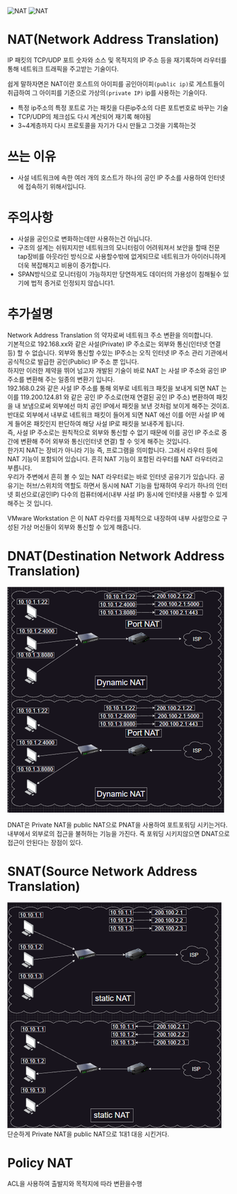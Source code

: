![NAT](https://upload.wikimedia.org/wikipedia/commons/thumb/c/c7/NAT_Concept-en.svg/1920px-NAT_Concept-en.svg.png)
![NAT](https://s8185.pcdn.co/wp-content/uploads/2013/11/41.jpg)
# NAT(Network Address Translation)
IP 패킷의 TCP/UDP 포트 숫자와 소스 및 목적지의 IP 주소 등을 재기록하며 라우터를 통해 네트워크 트래픽을 주고받는 기술이다.

쉽게 말하자면은 NAT이란 호스트의 아이피를 공인아이피`(public ip)`로 게스트들이 취급하여 그 아이피를 기준으로 가상의`(private IP)` ip를 사용하는 기술이다.    


* 특정 ip주소의 특정 포트로 가는 패킷을 다른ip주소의 다른 포트번호로 바꾸는 기술
* TCP/UDP의 체크섬도 다시 계산되어 재기록 해야됨
* 3~4계층까지 다시 프로토콜을 자기가 다시 만들고 그것을 기록하는것

# 쓰는 이유
* 사설 네트워크에 속한 여러 개의 호스트가 하나의 공인 IP 주소를 사용하여 인터넷에 접속하기 위해서입니다.

# 주의사항
* 사설을 공인으로 변화하는데만 사용하는건 아닙니다.  
* 구조의 설계는 쉬워지지만 네트워크의 모니터링이 어려워져서 보안을 할때 전문 tap장비를 아웃라인 방식으로 사용할수밖에 없게되므로 네트워크가 아이러니하게 더욱 복잡해지고 비용이 증가합니다.
* SPAN방식으로 모니터링이 가능하지만 당연하게도 데이터의 가용성이 침해될수 있기에 법적 증거로 인정되지 않습니다1.

# 추가설명

Network Address Translation 의 약자로써 네트워크 주소 변환을 의미합니다.  
기본적으로 192.168.xx와 같은 사설(Private) IP 주소로는 외부와 통신(인터넷 연결 등) 할 수 없습니다. 외부와 통신할 수있는 IP주소는 오직 인터넷 IP 주소 관리 기관에서 공식적으로 발급한 공인(Public) IP 주소 뿐 입니다.  
하지만 이러한 제약을 뛰어 넘고자 개발된 기술이 바로 NAT 는 사설 IP 주소와 공인 IP 주소를 변환해 주는 일종의 변환기 입니다.  
192.168.0.2와 같은 사설 IP 주소를 통해 외부로 네트워크 패킷을 보내게 되면 NAT 는 이를 119.200.124.81 와 같은 공인 IP 주소로(현재 연결된 공인 IP 주소) 변환하여 패킷을 내 보냄으로써 외부에선 마치 공인 IP에서 패킷을 보낸 것처럼 보이게 해주는 것이죠.   
반대로 외부에서 내부로 네트워크 패킷이 들어게 되면 NAT 에선 이를 어떤 사설 IP 에게 들어온 패킷인지 판단하여 해당 사설 IP로 패킷을 보내주게 됩니다.  
즉, 사설 IP 주소로는 원칙적으로 외부와 통신할 수 없기 때문에 이를 공인 IP 주소로 중간에 변환해 주어 외부와 통신(인터넷 연결) 할 수 잇게 해주는 것입니다.   
한가지 NAT는 장비가 아니라 기능 즉, 프로그램을 의미합니다. 그래서 라우터 등에 NAT 기능이 포함되어 있습니다. 흔히 NAT 기능이 포함된 라우터를 NAT 라우터라고 부릅니다.  
우리가 주변에서 흔히 볼 수 있는 NAT 라우터로는 바로 인터넷 공유기가 있습니다. 공유기는 허브/스위치의 역할도 하면서 동시에 NAT 기능을 탑재하여 우리가 하나의 인터넷 회선으로(공인IP) 다수의 컴퓨터에서(내부 사설 IP) 동시에 인터넷을 사용할 수 있게 해주는 것 입니다.   


VMware Workstation 은 이 NAT 라우터를 자체적으로 내장하여 내부 사설망으로 구성된 가상 머신들이 외부와 통신할 수 있게 해줍니다.

# DNAT(Destination Network Address Translation)
![DNAT](./img/DNAT.png)  

DNAT은 Private NAT을 public NAT으로 PNAT을 사용하여 포트포워딩 시키는거다.  
내부에서 외부로의 접근을 불허하는 기능을 가진다.
즉 포워딩 시키지않으면 DNAT으로 접근이 안된다는 장점이 있다.  


# SNAT(Source Network Address Translation)
![SNAT](./img/SNAT.png)  
단순하게 Private NAT을 public NAT으로 1대1 대응 시킨거다.  

# Policy NAT

 ACL을 사용하여 출발지와 목적지에 따라 변환을수행